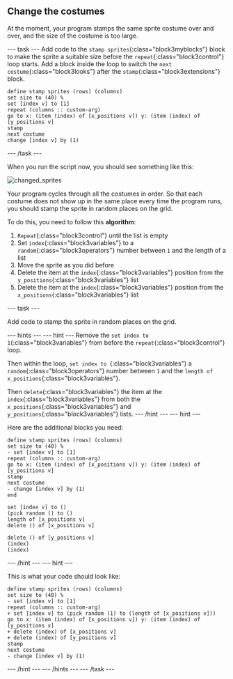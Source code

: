 ## Change the costumes

At the moment, your program stamps the same sprite costume over and over, and the size of the costume is too large.

--- task ---
Add code to the `stamp sprites`{:class="block3myblocks"} block to make the sprite a suitable size before the `repeat`{:class="block3control"} loop starts. Add a block inside the loop to switch the `next costume`{:class="block3looks"} after the `stamp`{:class="block3extensions"} block.

```blocks3
define stamp sprites (rows) (columns)
set size to (40) %
set [index v] to [1]
repeat (columns :: custom-arg)
go to x: (item (index) of [x_positions v]) y: (item (index) of [y_positions v]
stamp
next costume
change [index v] by (1)
```
--- /task ---

When you run the script now, you should see something like this:

![changed_sprites](images/changed_sprites.png)
	
Your program cycles through all the costumes in order. So that each costume does not show up in the same place every time the program runs, you should stamp the sprite in random places on the grid.

To do this, you need to follow this **algorithm**:
  1. `Repeat`{:class="block3control"} until the list is empty
  1. Set `index`{:class="block3variables"} to a `random`{:class="block3operators"} number between `1` and the length of a list
  2. Move the sprite as you did before
  3. Delete the item at the `index`{:class="block3variables"} position from the `y_positions`{:class="block3variables"} list
  4. Delete the item at the `index`{:class="block3variables"} position from the `x_positions`{:class="block3variables"} list
  
--- task ---

Add code to stamp the sprite in random places on the grid.

--- hints --- --- hint ---
Remove the `set index to 1`{:class="block3variables"} from before the `repeat`{:class="block3control"} loop.

Then within the loop, `set index to `{:class="block3variables"} a `random`{:class="block3operators"} number between `1` and the `length of x_positions`{:class="block3variables"}.

Then `delete`{:class="block3variables"} the item at the `index`{:class="block3variables"} from both the `x_positions`{:class="block3variables"} and `y_positions`{:class="block3variables"} lists.
--- /hint --- --- hint ---

Here are the additional blocks you need:
```blocks3
define stamp sprites (rows) (columns)
set size to (40) %
- set [index v] to [1]
repeat (columns :: custom-arg)
go to x: (item (index) of [x_positions v]) y: (item (index) of [y_positions v]
stamp
next costume
- change [index v] by (1)
end

set [index v] to ()
(pick random () to ()
length of [x_positions v]
delete () of [x_positions v]

delete () of [y_positions v]
(index)
(index)
```
--- /hint --- --- hint ---

This is what your code should look like:

```blocks3
define stamp sprites (rows) (columns)
set size to (40) %
- set [index v] to [1]
repeat (columns :: custom-arg)
+ set [index v] to (pick random (1) to (length of [x_positions v]))
go to x: (item (index) of [x_positions v]) y: (item (index) of [y_positions v]
+ delete (index) of [x_positions v]
+ delete (index) of [y_positions v]
stamp
next costume
- change [index v] by (1)
```
--- /hint --- --- /hints ---
--- /task ---
